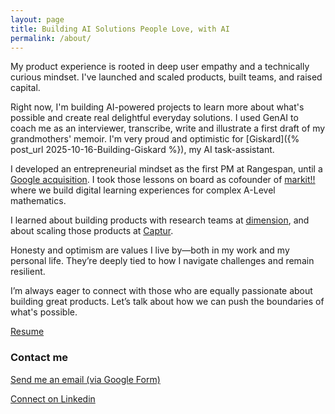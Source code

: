 ```yaml
---
layout: page
title: Building AI Solutions People Love, with AI
permalink: /about/
---
```


My product experience is rooted in deep user empathy and a technically curious mindset. I've launched and scaled products, built teams, and raised capital.

Right now, I'm building AI-powered projects to learn more about what's possible and create real delightful everyday solutions. I used GenAI to coach me as an interviewer, transcribe, write and illustrate a first draft of my grandmothers' memoir. I'm very proud and optimistic for [Giskard]({% post_url 2025-10-16-Building-Giskard %}), my AI task-assistant.

I developed an entrepreneurial mindset as the first PM at Rangespan, until a [Google acquisition](https://techcrunch.com/2014/05/02/google-buys-rangespan-to-add-supply-chain-management-to-its-e-commerce-business/). I took those lessons on board as cofounder of [markit!!](https://markit.education/) where we build digital learning experiences for complex A-Level mathematics.

I learned about building products with research teams at [dimension](https://dimensionstudio.co/), and about scaling those products at [Captur](https://www.captur.ai/).

Honesty and optimism are values I live by—both in my work and my personal life. They’re deeply tied to how I navigate challenges and remain resilient.

I’m always eager to connect with those who are equally passionate about building great products. Let’s talk about how we can push the boundaries of what's possible.

[Resume](https://docs.google.com/document/d/e/2PACX-1vScvwQXNWtDHJCmkXLz_L-VqQ6d_J-IHuFzX-_UxJw7sxZpTLec6BZgN4L3RPHW-S46ezND7RuaiNG0/pub)

### Contact me
[Send me an email (via Google Form)](https://docs.google.com/forms/d/e/1FAIpQLSejFqvnGVUDY6LkE9MK624vUygDLL-gmpV41jHxq53-qedkow/viewform?usp=header)

[Connect on Linkedin](https://www.linkedin.com/in/charles44dupont/)
